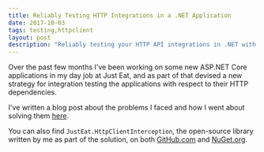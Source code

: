```yaml
---
title: Reliably Testing HTTP Integrations in a .NET Application
date: 2017-10-03
tags: testing,httpclient
layout: post
description: "Reliably testing your HTTP API integrations in .NET with JustEat.HttpClientInterception to intercept your HTTP calls to use custom HTTP responses."
---
```


Over the past few months I've been working on some new ASP.NET Core applications in my day job at Just Eat, and as part of that devised a new strategy for integration testing the applications with respect to their HTTP dependencies.

I've written a blog post about the problems I faced and how I went about solving them [here](https://blog.martincostello.com/reliably-testing-http-integrations-in-dotnet-applications/ "Read the post here").

<!--more-->

You can also find `JustEat.HttpClientInterception`, the open-source library written by me as part of the solution, on both [GitHub.com](https://github.com/justeat/httpclient-interception "JustEat.HttpClientInterception on GitHub.com") and [NuGet.org](https://www.nuget.org/packages/JustEat.HttpClientInterception/ "JustEat.HttpClientInterception on NuGet.org").

